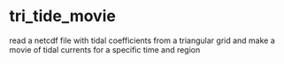# tri_tide_movie
read a netcdf file with tidal coefficients from a triangular grid and make a movie of tidal currents for a specific time and region
